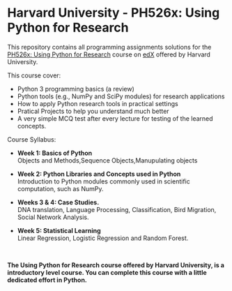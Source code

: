 # Harvard University - PH526x: Using Python for Research
This repository contains all programming assignments solutions for the [PH526x: Using Python for Research](https://www.coursera.org/specializations/deep-learning) course on [edX](https://www.edx.org) offered by Harvard University.

This course cover:
- Python 3 programming basics (a review)
- Python tools (e.g., NumPy and SciPy modules) for research applications
- How to apply Python research tools in practical settings
- Pratical Projects to help you understand much better
- A very simple MCQ test after every lecture for testing of the learned concepts.

Course Syllabus:

- **Week 1: Basics of Python** <br/>
Objects and Methods,Sequence Objects,Manupulating objects
 
- **Week 2: Python Libraries and Concepts used in Python** <br/>
Introduction to Python modules commonly used in scientific computation, such as NumPy.
 
- **Weeks 3 & 4: Case Studies.** <br/>
DNA translation, Language Processing, Classification, Bird Migration, Social Network Analysis.

- **Week 5: Statistical Learning** <br/>
Linear Regression, Logistic Regression and Random Forest.

<br/>


**The Using Python for Research course offered by Harvard University, is a introductory level course. You can complete this course with a little dedicated effort in Python.**

